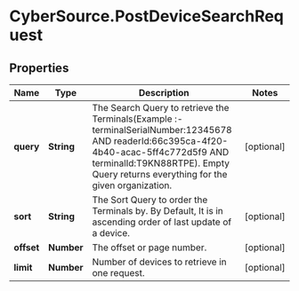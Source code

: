 # CyberSource.PostDeviceSearchRequest

## Properties
Name | Type | Description | Notes
------------ | ------------- | ------------- | -------------
**query** | **String** | The Search Query to retrieve the Terminals(Example :- terminalSerialNumber:12345678 AND readerId:66c395ca-4f20-4b40-acac-5ff4c772d5f9 AND terminalId:T9KN88RTPE). Empty Query returns everything for the given organization. | [optional] 
**sort** | **String** | The Sort Query to order the Terminals by. By Default, It is in ascending order of last update of a device. | [optional] 
**offset** | **Number** | The offset or page number. | [optional] 
**limit** | **Number** | Number of devices to retrieve in one request. | [optional] 


